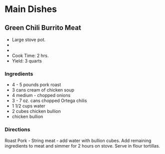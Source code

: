 # Main Dishes

## Green Chili Burrito Meat

* Large stove pot.
* 
* 
* Cook Time: 2 hrs.
* Yield: 3 quarts

### Ingredients

* 4 - 5 pounds pork roast
* 3 cans cream of chicken soup
* 4 medium - chopped onions
* 3 - 7 oz. cans chopped Ortega chilis
* 1 1/2 cups water
* 2 cubes chicken bullion
* chicken bullion

### Directions

Roast Pork - String meat - add water with bullion cubes.  Add remaining ingredients to meat and simmer for 2 hours on stove.  Serve in flour tortillas.
